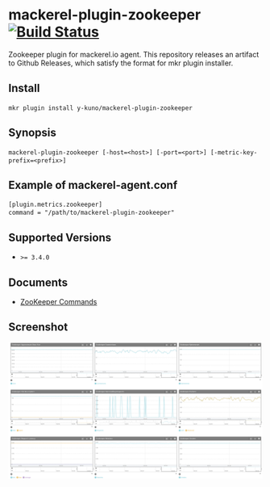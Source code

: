 # mackerel-plugin-zookeeper [![Build Status](https://travis-ci.org/y-kuno/mackerel-plugin-zookeeper.svg?branch=master)](https://travis-ci.org/y-kuno/mackerel-plugin-zookeeper)

Zookeeper plugin for mackerel.io agent. This repository releases an artifact to Github Releases, which satisfy the format for mkr plugin installer.

## Install

```shell
mkr plugin install y-kuno/mackerel-plugin-zookeeper
```

## Synopsis

```shell
mackerel-plugin-zookeeper [-host=<host>] [-port=<port>] [-metric-key-prefix=<prefix>]
```

## Example of mackerel-agent.conf

```
[plugin.metrics.zookeeper]
command = "/path/to/mackerel-plugin-zookeeper"
```

## Supported Versions

* `>= 3.4.0`

## Documents

* [ZooKeeper Commands](https://zookeeper.apache.org/doc/r3.4.11/zookeeperAdmin.html#sc_zkCommands)

## Screenshot

![Screenshot](./docs/images/mackerel-plugin-zookeeper.png)

